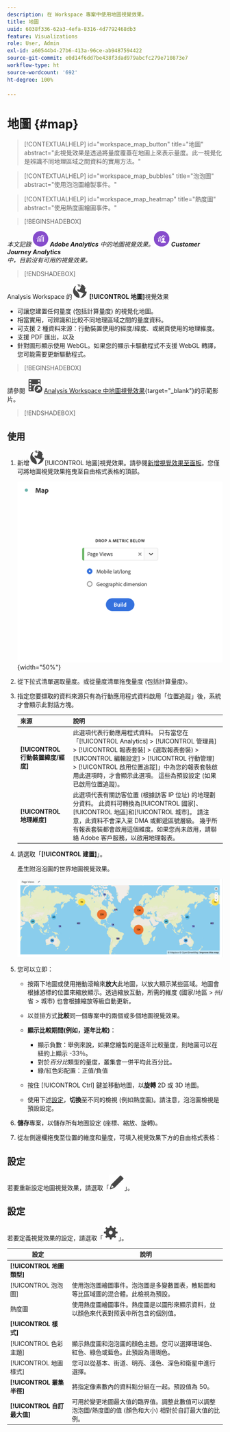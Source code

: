 ```yaml
---
description: 在 Workspace 專案中使用地圖視覺效果。
title: 地圖
uuid: 6038f336-62a3-4efa-8316-4d7792468db3
feature: Visualizations
role: User, Admin
exl-id: a60544b4-27b6-413a-96ce-ab9487594422
source-git-commit: e0d14f6dd7be438f3dad979abcfc279e710873e7
workflow-type: ht
source-wordcount: '692'
ht-degree: 100%

---
```


# 地圖 {#map}

<!-- markdownlint-disable MD034 -->

<!-- markdownlint-disable MD034 -->

>[!CONTEXTUALHELP]
>id="workspace_map_button"
>title="地圖"
>abstract="此視覺效果是透過將量度覆蓋在地圖上來表示量度。此一視覺化是辨識不同地理區域之間資料的實用方法。"

<!-- markdownlint-enable MD034 -->

<!-- markdownlint-disable MD034 -->

>[!CONTEXTUALHELP]
>id="workspace_map_bubbles"
>title="泡泡圖"
>abstract="使用泡泡圖繪製事件。"

<!-- markdownlint-enable MD034 -->

<!-- markdownlint-disable MD034 -->

>[!CONTEXTUALHELP]
>id="workspace_map_heatmap"
>title="熱度圖"
>abstract="使用熱度圖繪圖事件。"

<!-- markdownlint-enable MD034 -->


>[!BEGINSHADEBOX]

_本文記錄_ ![AdobeAnalytics](/help/assets/icons/AdobeAnalytics.svg) _**Adobe Analytics** 中的地圖視覺效果。![CustomerJourneyAnalytics](/help/assets/icons/CustomerJourneyAnalytics.svg) _**Customer Journey Analytics**_<br/>_中，目前沒有可用的視覺效果_。_

>[!ENDSHADEBOX]



Analysis Workspace 的![全域](/help/assets/icons/Globe.svg) **[!UICONTROL 地圖]**&#x200B;視覺效果

* 可讓您建置任何量度 (包括計算量度) 的視覺化地圖。
* 相當實用，可辨識和比較不同地理區域之間的量度資料。
* 可支援 2 種資料來源：行動裝置使用的經度/緯度、或網頁使用的地理維度。
* 支援 PDF 匯出，以及
* 針對圖形顯示使用 WebGL。如果您的顯示卡驅動程式不支援 WebGL 轉譯，您可能需要更新驅動程式。


>[!BEGINSHADEBOX]

請參閱 ![VideoCheckedOut](/help/assets/icons/VideoCheckedOut.svg) [Analysis Workspace 中地圖視覺效果](https://video.tv.adobe.com/v/23559/?quality=12){target="_blank"}的示範影片。

>[!ENDSHADEBOX]


## 使用

1. 新增![地圖](/help/assets/icons/Globe.svg)[!UICONTROL 地圖]視覺效果。請參閱[新增視覺效果至面板](freeform-analysis-visualizations.md#add-visualizations-to-a-panel)。您僅可將地圖視覺效果拖曳至自由格式表格的頂部。

   ![地圖設定](assets/map-configuration.png){width="50%"}

1. 從下拉式清單選取量度。或從量度清單拖曳量度 (包括計算量度)。
1. 指定您要擷取的資料來源只有為行動應用程式資料啟用「位置追蹤」後，系統才會顯示此對話方塊。

   | 來源 | 說明 |
   | --- | --- |
   | **[!UICONTROL 行動裝置緯度/經度]** | 此選項代表行動應用程式資料。 只有當您在「[!UICONTROL Analytics] > [!UICONTROL 管理員] > [!UICONTROL 報表套裝] > (選取報表套裝) > [!UICONTROL 編輯設定] >  [!UICONTROL 行動管理] > [!UICONTROL 啟用位置追蹤]」中為您的報表套裝啟用此選項時，才會顯示此選項。 這些為預設設定 (如果已啟用位置追蹤)。 |
   | **[!UICONTROL 地理維度]** | 此選項代表有關訪客位置 (根據訪客 IP 位址) 的地理劃分資料。 此資料可轉換為[!UICONTROL 國家]、[!UICONTROL 地區]和[!UICONTROL 城市]。 請注意，此資料不會深入至 DMA 或郵遞區號層級。 幾乎所有報表套裝都會啟用這個維度。如果您尚未啟用，請聯絡 Adobe 客戶服務，以啟用地理報表。 |

1. 請選取「**[!UICONTROL 建置]**」。

   產生附泡泡圖的世界地圖視覺效果。

   ![](assets/bubble-world-view.png)

1. 您可以立即：

   * 按兩下地圖或使用捲動滾輪來&#x200B;**放大**&#x200B;此地圖，以放大顯示某些區域。地圖會根據游標的位置來縮放顯示。透過縮放互動，所需的維度 (國家/地區 > 州/省 > 城市) 也會根據縮放等級自動更新。
   * 以並排方式&#x200B;**比較**&#x200B;同一個專案中的兩個或多個地圖視覺效果。
   * **顯示比較期間(例如，逐年比較)**：

      * 顯示負數：舉例來說，如果您繪製的是逐年比較量度，則地圖可以在紐約上顯示 -33％。
      * 對於&#x200B;*百分比*&#x200B;類型的量度，叢集會一併平均此百分比。
      * 綠/紅色彩配置：正值/負值

   * 按住 [!UICONTROL Ctrl] 鍵並移動地圖，以&#x200B;**旋轉** 2D 或 3D 地圖。

   * 使用下述[設定](/help/analyze/analysis-workspace/visualizations/map-visualization.md#section_5F89C620A6AA42BC8E0955478B3A427E)，**切換**&#x200B;至不同的檢視 (例如熱度圖)。請注意，泡泡圖檢視是預設設定。

1. **儲存**&#x200B;專案，以儲存所有地圖設定 (座標、縮放、旋轉)。
1. 從左側邊欄拖曳至位置的維度和量度，可填入視覺效果下方的自由格式表格：



## 設定

若要重新設定地圖視覺效果，請選取「![編輯](/help/assets/icons/Edit.svg)」。


## 設定

若要定義視覺效果的設定，請選取「![設定](/help/assets/icons/Setting.svg)」。

| 設定 | 說明 |
|--- |--- |
| **[!UICONTROL 地圖類型]** | |
| [!UICONTROL 泡泡圖] | 使用泡泡圖繪圖事件。泡泡圖是多變數圖表，散點圖和等比區域圖的混合體。此檢視為預設。 |
| 熱度圖 | 使用熱度圖繪圖事件。熱度圖是以圖形來顯示資料，並以顏色來代表對照表中所包含的個別值。 |
| **[!UICONTROL 樣式]** | |
| [!UICONTROL 色彩主題] | 顯示熱度圖和泡泡圖的顏色主題。您可以選擇珊瑚色、紅色、綠色或藍色。此預設為珊瑚色。 |
| [!UICONTROL 地圖樣式] | 您可以從基本、街道、明亮、淺色、深色和衛星中進行選擇。 |
| **[!UICONTROL 叢集半徑]** | 將指定像素數內的資料點分組在一起。預設值為 50。 |
| **[!UICONTROL 自訂最大值]** | 可用於變更地圖最大值的臨界值。調整此數值可以調整泡泡圖/熱度圖的值 (顏色和大小) 相對於自訂最大值的比例。 |

<!--
## Build a time-parting heatmap

Here is a video on the topic:

>[!VIDEO](https://video.tv.adobe.com/v/26991/?quality=12)

-->

